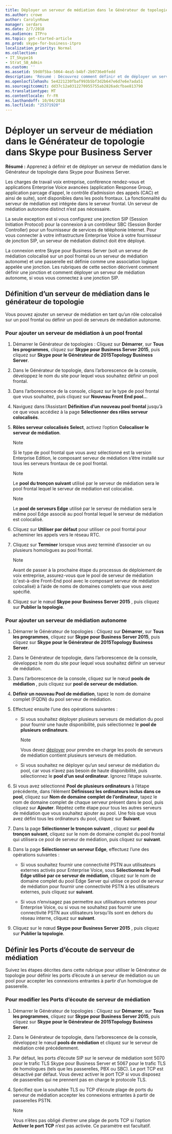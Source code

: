 ```yaml
---
title: Déployer un serveur de médiation dans le Générateur de topologie dans Skype pour Business Server
ms.author: crowe
author: CarolynRowe
manager: serdars
ms.date: 2/7/2018
ms.audience: ITPro
ms.topic: get-started-article
ms.prod: skype-for-business-itpro
localization_priority: Normal
ms.collection:
- IT_Skype16
- Strat_SB_Admin
ms.custom: ''
ms.assetid: 59d8f5ba-5064-4ea5-b4bf-2b9736e0fedd
description: 'Résumé : Découvrez comment définir et de déployer un serveur de médiation dans le Générateur de topologie dans Skype pour Business Server.'
ms.openlocfilehash: 5e4221230fbaf993b5bf3d2b647e6d7e6e7ada51
ms.sourcegitcommit: dd37c12a0312270955755ab2826adcfbae813790
ms.translationtype: MT
ms.contentlocale: fr-FR
ms.lasthandoff: 10/04/2018
ms.locfileid: "25371920"
---
```

# <a name="deploy-a-mediation-server-in-topology-builder-in-skype-for-business-server"></a>Déployer un serveur de médiation dans le Générateur de topologie dans Skype pour Business Server
 
**Résumé :** Apprenez à définir et de déployer un serveur de médiation dans le Générateur de topologie dans Skype pour Business Server.
  
Les charges de travail voix entreprise, conférence rendez-vous et applications Enterprise Voice avancées (application Response Group, application parcage d’appel, le contrôle d’admission des appels (CAC) et ainsi de suite), sont disponibles dans les pools frontaux. La fonctionnalité du serveur de médiation est intégrée dans le serveur frontal. Un serveur de médiation autonome distinct n’est pas nécessaire. 
  
La seule exception est si vous configurez une jonction SIP (Session Initiation Protocol) pour la connexion à un contrôleur SBC (Session Border Controller) pour un fournisseur de services de téléphonie Internet. Pour vous connecter à votre infrastructure Enterprise Voice à votre fournisseur de jonction SIP, un serveur de médiation distinct doit être déployé.
  
La connexion entre Skype pour Business Server (soit un serveur de médiation colocalisé sur un pool frontal ou un serveur de médiation autonome) et une passerelle est définie comme une association logique appelée une jonction. Les rubriques de cette section décrivent comment définir une jonction et comment déployer un serveur de médiation autonome, si vous vous connectez à une jonction SIP.
  
## <a name="define-a-mediation-server-in-topology-builder"></a>Définition d’un serveur de médiation dans le générateur de topologie

Vous pouvez ajouter un serveur de médiation en tant qu’un rôle colocalisé sur un pool frontal ou définir un pool de serveurs de médiation autonome.
  
### <a name="to-add-a-mediation-server-to-a-front-end-pool"></a>Pour ajouter un serveur de médiation à un pool frontal

1. Démarrer le Générateur de topologies : Cliquez sur **Démarrer**, sur **Tous les programmes**, cliquez sur **Skype pour Business Server 2015**, puis cliquez sur **Skype pour le Générateur de 2015Topology Business Server**.
    
2. Dans le Générateur de topologie, dans l’arborescence de la console, développez le nom du site pour lequel vous souhaitez définir un pool frontal.
    
3. Dans l’arborescence de la console, cliquez sur le type de pool frontal que vous souhaitez, puis cliquez sur **Nouveau Front End pool..**.
    
4. Naviguez dans l’Assistant **Définition d’un nouveau pool frontal** jusqu’à ce que vous accédiez à la page **Sélectionner des rôles serveur colocalisés**.
    
5. **Rôles serveur colocalisés Select**, activez l’option **Colocaliser le serveur de médiation**.
    
    > [!NOTE]
    > Si le type de pool frontal que vous avez sélectionné est la version Enterprise Edition, le composant serveur de médiation s’être installé sur tous les serveurs frontaux de ce pool frontal. 
  
    > [!NOTE]
    > Le **pool du tronçon suivant** utilisé par le serveur de médiation sera le pool frontal lequel le serveur de médiation est colocalisé.
  
    > [!NOTE]
    > Le **pool de serveurs Edge** utilisé par le serveur de médiation sera le même pool Edge associé au pool frontal lequel le serveur de médiation est colocalisé.
  
6. Cliquez sur **Utiliser par défaut** pour utiliser ce pool frontal pour acheminer les appels vers le réseau RTC.
    
7. Cliquez sur **Terminer** lorsque vous avez terminé d’associer un ou plusieurs homologues au pool frontal.
    
    > [!NOTE]
    > Avant de passer à la prochaine étape du processus de déploiement de voix entreprise, assurez-vous que le pool de serveur de médiation (c'est-à-dire Front-End pool avec le composant serveur de médiation colocalisé) à l’aide de noms de domaines complets que vous avez spécifié. 
  
8. Cliquez sur le nœud **Skype pour Business Server 2015** , puis cliquez sur **Publier la topologie**.
    
### <a name="to-add-a-standalone-mediation-server"></a>Pour ajouter un serveur de médiation autonome

1. Démarrer le Générateur de topologies : Cliquez sur **Démarrer**, sur **Tous les programmes**, cliquez sur **Skype pour Business Server 2015**, puis cliquez sur **Skype pour le Générateur de 2015Topology Business Server**.
    
2. Dans le Générateur de topologie, dans l’arborescence de la console, développez le nom du site pour lequel vous souhaitez définir un serveur de médiation.
    
3. Dans l’arborescence de la console, cliquez sur le nœud **pools de médiation** , puis cliquez sur **pool de serveur de médiation**.
    
4. **Définir un nouveau Pool de médiation**, tapez le nom de domaine complet (FQDN) du pool serveur de médiation.
    
5. Effectuez ensuite l’une des opérations suivantes :
    
   - Si vous souhaitez déployer plusieurs serveurs de médiation du pool pour fournir une haute disponibilité, puis sélectionnez le **pool de plusieurs ordinateurs**.
    
     > [!NOTE]
     > Vous devez [déployer](../../plan-your-deployment/network-requirements/load-balancing.md#BKMK_DNSLoadBalancing) pour prendre en charge les pools de serveurs de médiation contient plusieurs serveurs de médiation.
  
   - Si vous souhaitez ne déployer qu’un seul serveur de médiation du pool, car vous n’avez pas besoin de haute disponibilité, puis sélectionnez le **pool d’un seul ordinateur**. Ignorez l’étape suivante.
    
6. Si vous avez sélectionné **Pool de plusieurs ordinateurs** à l’étape précédente, dans l’élément **Définissez les ordinateurs inclus dans ce pool**, cliquez sur **Nom de domaine complet de l’ordinateur**, tapez le nom de domaine complet de chaque serveur présent dans le pool, puis cliquez sur **Ajouter**. Répétez cette étape pour tous les autres serveurs de médiation que vous souhaitez ajouter au pool. Une fois que vous avez défini tous les ordinateurs du pool, cliquez sur **Suivant**.
    
7. Dans la page **Sélectionner le tronçon suivant** , cliquez sur **pool du tronçon suivant**, cliquez sur le nom de domaine complet du pool frontal qui utilisera ce pool de serveur de médiation, puis cliquez sur **suivant**.
    
8. Dans la page **Sélectionner un serveur Edge**, effectuez l’une des opérations suivantes :
    
   - Si vous souhaitez fournir une connectivité PSTN aux utilisateurs externes activés pour Enterprise Voice, sous **Sélectionnez le Pool Edge utilisé par ce serveur de médiation**, cliquez sur le nom de domaine complet du pool Edge Server qui utilise ce pool de serveur de médiation pour fournir une connectivité PSTN à les utilisateurs externes, puis cliquez sur **suivant**.
    
   - Si vous n’envisagez pas permettre aux utilisateurs externes pour Enterprise Voice, ou si vous ne souhaitez pas fournir une connectivité PSTN aux utilisateurs lorsqu’ils sont en dehors du réseau interne, cliquez sur **suivant**.
    
9. Cliquez sur le nœud **Skype pour Business Server 2015** , puis cliquez sur **Publier la topologie**.
    
## <a name="define-the-mediation-server-listening-ports"></a>Définir les Ports d’écoute de serveur de médiation

Suivez les étapes décrites dans cette rubrique pour utiliser le Générateur de topologie pour définir les ports d’écoute à un serveur de médiation ou un pool pour accepter les connexions entrantes à partir d’un homologue de passerelle.
  
### <a name="to-modify-the-mediation-server-listening-ports"></a>Pour modifier les Ports d’écoute de serveur de médiation

1. Démarrer le Générateur de topologies : Cliquez sur **Démarrer**, sur **Tous les programmes**, cliquez sur **Skype pour Business Server 2015**, puis cliquez sur **Skype pour le Générateur de 2015Topology Business Server**.
    
2. Dans le Générateur de topologie, dans l’arborescence de la console, développez le nœud **pools de médiation** et cliquez sur le serveur de médiation créé précédemment.
    
3. Par défaut, les ports d’écoute SIP sur le serveur de médiation sont 5070 pour le trafic TLS Skype pour Business Server et 5067 pour le trafic TLS de homologues (tels que les passerelles, PBX ou SBC). Le port TCP est désactivé par défaut. Vous devez activer le port TCP si vous disposez de passerelles qui ne prennent pas en charge le protocole TLS.
    
4. Spécifiez que la souhaitée TLS ou TCP d’écoute plage de ports du serveur de médiation accepter les connexions entrantes à partir de passerelles PSTN.
    
    > [!NOTE]
    > Vous n’êtes pas obligé d’entrer une plage de ports TCP si l’option **Activer le port TCP** n’est pas activée. Ce paramètre est facultatif.
  

